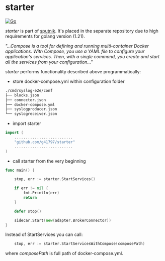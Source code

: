 # starter

[![Go](https://github.com/g41797/starter/actions/workflows/go.yml/badge.svg)](https://github.com/g41797/starter/actions/workflows/go.yml)

*starter* is part of [sputnik](https://github.com/g41797/sputnik#readme).
It's placed in the separate repository due to high requirements for golang version (1.21).

*"...Compose is a tool for defining and running multi-container Docker applications. With Compose, you use a YAML file to configure your application's services. Then, with a single command, you create and start all the services from your configuration..."*

*starter* performs functionality described above programmatically:
- store docker-compose.yml within configuration folder
```bash
./cmd/syslog-e2e/conf
├── blocks.json
├── connector.json
├── docker-compose.yml
├── syslogproducer.json
└── syslogreceiver.json
```
- import starter
```go
import (
    ..........................
    "github.com/g41797/starter"
    ..........................
)
```

- call starter from the very beginning 
```go
func main() {

	stop, err := starter.StartServices()

	if err != nil {
		fmt.Println(err)
		return
	}

	defer stop()

	sidecar.Start(new(adapter.BrokerConnector))
}
```

Instead of StartServices you can call:
```go
	stop, err := starter.StartServicesWithCompose(composePath)
```
where *composePath* is full path of docker-compose.yml.
